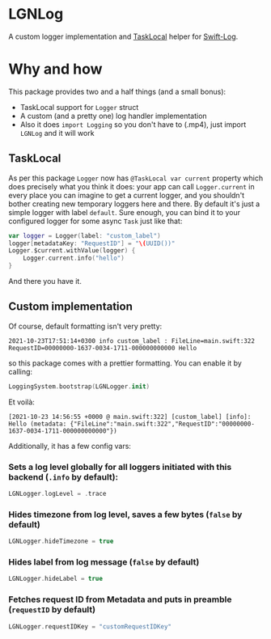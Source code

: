 # LGNLog

A custom logger implementation and [TaskLocal](https://developer.apple.com/documentation/swift/tasklocal?language=swift)
helper for [Swift-Log](https://github.com/apple/swift-log).

# Why and how

This package provides two and a half things (and a small bonus):

* TaskLocal support for `Logger` struct
* A custom (and a pretty one) log handler implementation
* Also it does `import Logging` so you don't have to (.mp4), just import `LGNLog` and it will work

## TaskLocal

As per this package `Logger` now has `@TaskLocal var current` property which does precisely what you think it does:
your app can call `Logger.current` in every place you can imagine to get a current logger, and you shouldn't bother
creating new temporary loggers here and there. By default it's just a simple logger with label `default`.
Sure enough, you can bind it to your configured logger for some async `Task` just like that:
```swift
var logger = Logger(label: "custom_label")
logger[metadataKey: "RequestID"] = "\(UUID())"
Logger.$current.withValue(logger) {
    Logger.current.info("hello")
}
```
And there you have it.

## Custom implementation

Of course, default formatting isn't very pretty:

`
2021-10-23T17:51:14+0300 info custom_label : FileLine=main.swift:322 RequestID=00000000-1637-0034-1711-000000000000 Hello
`

so this package comes with a prettier formatting. You can enable it by calling:

```swift
LoggingSystem.bootstrap(LGNLogger.init)
```

Et voilà:

`
[2021-10-23 14:56:55 +0000 @ main.swift:322] [custom_label] [info]: Hello (metadata: {"FileLine":"main.swift:322","RequestID":"00000000-1637-0034-1711-000000000000"})
`

Additionally, it has a few config vars:

### Sets a log level globally for all loggers initiated with this backend (`.info` by default):

```swift
LGNLogger.logLevel = .trace
```

### Hides timezone from log level, saves a few bytes (`false` by default)

```swift
LGNLogger.hideTimezone = true
```

### Hides label from log message (`false` by default)

```swift
LGNLogger.hideLabel = true
```

### Fetches request ID from Metadata and puts in preamble (`requestID` by default)

```swift
LGNLogger.requestIDKey = "customRequestIDKey"
```
